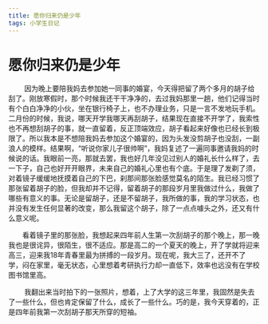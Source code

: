 ```yaml
---
title: 愿你归来仍是少年
tags: 小学生日记
---
```


# 愿你归来仍是少年
&emsp;&emsp; 因为晚上要陪我妈去参加她一同事的婚宴，今天得把留了两个多月的胡子给刮了。刚放寒假时，那个时候我还干干净净的，去过我妈那里一趟，他们记得当时有个白白净净的小伙，坐在银行椅子上，也不办理业务，只是一言不发地玩手机。二月份的时候，我说，哪天开学我哪天再刮胡子，结果现在直接不开学了，我索性也不再想刮胡子的事，就一直留着，反正顶端效应，胡子看起来好像也已经长到极限了。所以我本是不想陪我妈去参加这个婚宴的，因为头发没剪胡子也没刮，一副浪人的模样。结果啊，“听说你家儿子很帅啊”，我妈复述了一遍同事邀请我妈的时候说的话。我眼前一亮，那就去罢，我也好几年没见过别人的婚礼长什么样了，去一下子，自己也好开开眼界，未来自己的婚礼心里也有个底。于是理了发剃了须，对着镜子缓缓地抚摸着自己的下巴，刹那间那张脸感觉莫名的陌生。我已经习惯了那张留着胡子的脸，但我却并不记得，留着胡子的那段岁月里我做过什么，我做了哪些有意义的事。无论是留胡子，还是不留胡子，我所做的事，我的学习状态，也并没有发生任何显著的改变，那么我留这个胡子，除了一点点噱头之外，还又有什么意义呢。

&emsp;&emsp;看着镜子里的那张脸，我想起来四年前人生第一次刮胡子的那个晚上，那一晚我也是很诧异，很陌生，很不适应。那是高二的一个夏天的晚上，开了学就将迎来高三，迎来我18年青春里最为拼搏的一段岁月。现在呢，我大三了，还开不了学，闷在家里，毫无状态，心里想着考研执行力却一直低下，效率也远没有在学校图书馆里高。

&emsp;&emsp; 我翻出来当时拍下的一张照片，想着，上了大学的这三年里，我固然是失去了一些什么，但也肯定保留了什么，成长了一些什么。巧的是，我今天穿着的，正是四年前我第一次刮胡子那天所穿的短袖。